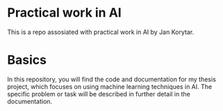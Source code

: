 # Practical work in AI 
This is a repo assosiated with practical work in AI by Jan Korytar. 
<h1> Basics </h1>
In this repository, you will find the code and documentation for my thesis project, which focuses on using machine learning techniques in AI. The specific problem or task will be described in further detail in the documentation.

